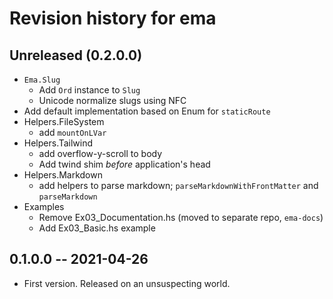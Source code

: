 # Revision history for ema

## Unreleased (0.2.0.0)

- `Ema.Slug`
  - Add `Ord` instance to `Slug`
  - Unicode normalize slugs using NFC
- Add default implementation based on Enum for `staticRoute`
- Helpers.FileSystem
  - add `mountOnLVar`
- Helpers.Tailwind
  - add overflow-y-scroll to body
  - Add twind shim *before* application's head
- Helpers.Markdown
  - add helpers to parse markdown; `parseMarkdownWithFrontMatter` and `parseMarkdown`
- Examples
  - Remove Ex03_Documentation.hs (moved to separate repo, `ema-docs`)
  - Add Ex03_Basic.hs example

## 0.1.0.0 -- 2021-04-26

* First version. Released on an unsuspecting world.
